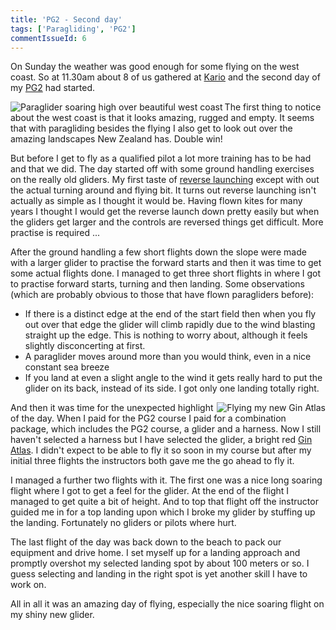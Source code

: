 ```yaml
---
title: 'PG2 - Second day'
tags: ['Paragliding', 'PG2']
commentIssueId: 6
---
```


On Sunday the weather was good enough for some flying on the west coast. So at 11.30am about 8 of us gathered at [Kario](http://en.wikipedia.org/wiki/Kariotahi_Beach) and the second day of my [PG2](/tags/PG2.html) had started.

<img align="left" alt="Paraglider soaring high over beautiful west coast" src="/images/paragliding/paraglide_0004.JPG" />

The first thing to notice about the west coast is that it looks amazing, rugged and empty. It seems that with paragliding besides the flying I also get to look out over the amazing landscapes New Zealand has. Double win!

But before I get to fly as a qualified pilot a lot more training has to be had and that we did. The day started off with some ground handling exercises on the really old gliders. My first taste of [reverse launching](http://en.wikipedia.org/wiki/Paragliding#Reverse_launch) except with out the actual turning around and flying bit. It turns out reverse launching isn't actually as simple as I thought it would be. Having flown kites for many years I thought I would get the reverse launch down pretty easily but when the gliders get larger and the controls are reversed things get difficult. More practise is required ...

After the ground handling a few short flights down the slope were made with a larger glider to practise the forward starts and then it was time to get some actual flights done. I managed to get three short flights in where I got to practise forward starts, turning and then landing. Some observations (which are probably obvious to those that have flown paragliders before):
 
* If there is a distinct edge at the end of the start field then when you fly out over that edge the glider will climb rapidly due to the wind blasting straight up the edge. This is nothing to worry about, although it feels slightly disconcerting at first.
* A paraglider moves around more than you would think, even in a nice constant sea breeze
* If you land at even a slight angle to the wind it gets really hard to put the glider on its back, instead of its side. I got only one landing totally right.

<img align="right" alt="Flying my new Gin Atlas" src="/images/paragliding/paraglide_0005.JPG" />

And then it was time for the unexpected highlight of the day. When I paid for the PG2 course I paid for a combination package, which includes the PG2 course, a glider and a harness. Now I still haven't selected a harness but I have selected the glider, a bright red [Gin Atlas](http://gingliders.com/paragliders/atlas/). I didn't expect to be able to fly it so soon in my course but after my initial three flights the instructors both gave me the go ahead to fly it. 

I managed a further two flights with it. The first one was a nice long soaring flight where I got to get a feel for the glider. At the end of the flight I managed to get quite a bit of height. And to top that flight off the instructor guided me in for a top landing upon which I broke my glider by stuffing up the landing. Fortunately no gliders or pilots where hurt.

The last flight of the day was back down to the beach to pack our equipment and drive home. I set myself up for a landing approach and promptly overshot my selected landing spot by about 100 meters or so. I guess selecting and landing in the right spot is yet another skill I have to work on.

All in all it was an amazing day of flying, especially the nice soaring flight on my shiny new glider. 